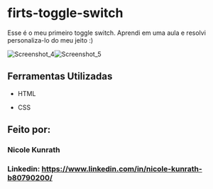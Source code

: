# firts-toggle-switch
Esse é o meu primeiro toggle switch. Aprendi em uma aula e resolvi personaliza-lo do meu jeito :)

![Screenshot_4](https://github.com/nicolekunrath/first-toggle-switch/assets/125671925/50fb597d-295d-47c0-8435-bce67ddbc4ca)![Screenshot_5](https://github.com/nicolekunrath/first-toggle-switch/assets/125671925/22eca285-8f9c-4fb9-910e-4a94e3fa5d61)




## Ferramentas Utilizadas

* HTML

* CSS

## Feito por:

### Nicole Kunrath

### Linkedin: https://www.linkedin.com/in/nicole-kunrath-b80790200/
